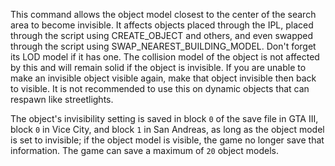 This command allows the object model closest to the center of the search area to become invisible. It affects objects placed through the IPL, placed through the script using CREATE_OBJECT and others, and even swapped through the script using SWAP_NEAREST_BUILDING_MODEL. Don't forget its LOD model if it has one. The collision model of the object is not affected by this and will remain solid if the object is invisible. If you are unable to make an invisible object visible again, make that object invisible then back to visible. It is not recommended to use this on dynamic objects that can respawn like streetlights.

The object's invisibility setting is saved in block `0` of the save file in GTA III, block `0` in Vice City, and block `1` in San Andreas, as long as the object model is set to invisible; if the object model is visible, the game no longer save that information. The game can save a maximum of `20` object models.
